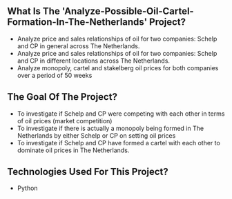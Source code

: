 ## What Is The 'Analyze-Possible-Oil-Cartel-Formation-In-The-Netherlands' Project?

* Analyze price and sales relationships of oil for two companies: Schelp and CP in general across The Netherlands.
* Analyze price and sales relationships of oil for two companies: Schelp and CP in different locations across The Netherlands.
* Analyze monopoly, cartel and stakelberg oil prices for both companies over a period of 50 weeks

## The Goal Of The Project?

* To investigate if Schelp and CP were competing with each other in terms of oil prices (market competition) 
* To investigate if there is actually a monopoly being formed in The Netherlands by either Schelp or CP on setting oil prices
* To investigate if Schelp and CP have formed a cartel with each other to dominate oil prices in The Netherlands.

## Technologies Used For This Project?

* Python

